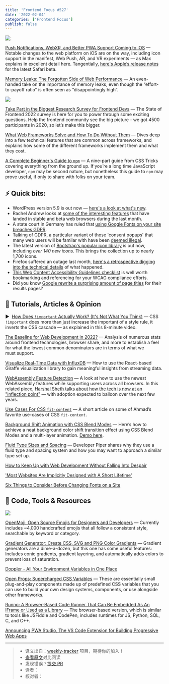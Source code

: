 ```yaml
---
title: 'Frontend Focus #527'
date: '2022-02-04'
categories: ['Frontend Focus']
publish: false
---
```


[![](https://res.cloudinary.com/cpress/image/upload/w_1280,e_sharpen:60/v1643811592/tvkm4honhlfdzog8dxwg.jpg)](https://frontendfoc.us/link/119219/web)

<!--以上是预览信息，图片一张或限制百字左右，前者优先-->
<!-- more -->

[Push Notifications, WebXR, and Better PWA Support Coming to iOS](https://frontendfoc.us/link/119219/web "firt.dev") — Notable changes to the web platform on iOS are on the way, including icon support in the manifest, Web Push, AR, and VR experiments — as Max explains in excellent detail here. Tangentially, [here's Apple’s release notes](https://frontendfoc.us/link/119220/web) for the latest Safari beta.

[Memory Leaks: The Forgotten Side of Web Performance](https://frontendfoc.us/link/119224/web "nolanlawson.com") — An even-handed take on the importance of memory leaks, even though the “effort-to-payoff ratio” is often seen as “disappointingly high”.

[![](https://copm.s3.amazonaws.com/79c594b3.jpg)](https://frontendfoc.us/link/119221/web)

[Take Part in the Biggest Research Survey for Frontend Devs](https://frontendfoc.us/link/119221/web "hubs.ly") — The State of Frontend 2022 survey is here for you to power through some exciting questions. Help the frontend community see the big picture - we got 4500 participants in 2020, so let’s make this bigger.

[What Web Frameworks Solve and How To Do Without Them](https://frontendfoc.us/link/119223/web "www.smashingmagazine.com") — Dives deep into a few technical features that are common across frameworks, and explains how some of the different frameworks implement them and what they cost.

[A Complete Beginner's Guide to `npm`](https://frontendfoc.us/link/119222/web "css-tricks.com") — A nine-part guide from CSS Tricks covering everything from the ground up. If you’re a long time JavaScript developer, `npm` may be second nature, but nonetheless this guide to `npm` may prove useful, if only to share with folks on your team.

## **⚡️ Quick bits:**

*   WordPress version 5.9 is out now — [here's a look at what's new](https://frontendfoc.us/link/119225/web).
*   Rachel Andrew looks at [some of the interesting features](https://frontendfoc.us/link/119226/web) that have landed in stable and beta web browsers during the last month.
*   A state court in Germany has ruled that [using Google Fonts on your site breaches GDPR](https://frontendfoc.us/link/119227/web).
*   Talking of GDPR, a particular variant of those 'consent popups' that many web users will be familar with have been [deemed illegal](https://frontendfoc.us/link/119228/web).
*   The latest version of [Bootstrap's popular icon library](https://frontendfoc.us/link/119229/web) is out now, including _over 140 new icons_. This brings the collection up to nearly 1,700 icons.
*   Firefox suffered an outage last month, [here's a retrospective digging into the technical details](https://frontendfoc.us/link/119230/web) of what happened.
*   [This Web Content Accessibility Guidelines checklist](https://frontendfoc.us/link/119231/web) is well worth bookmarking and referencing for your WCAG compliance efforts.
*   Did you know [Google rewrite a surprising amount of page titles](https://frontendfoc.us/link/119232/web) for their results pages?

## 📙 **Tutorials, Articles & Opinion**

▶  [How Does `!important` Actually Work? (It's Not What You Think)](https://frontendfoc.us/link/119233/web "www.youtube.com") — CSS `!important` does more than just increase the important of a style rule, it inverts the CSS cascade — as explained in this 8-minute video.

[The Baseline for Web Development in 2022?](https://frontendfoc.us/link/119234/web "engineering.linecorp.com") — Analysis of numerous stats around frontend technologies, browser share, and more to establish a feel for what the lowest common denominators are in terms of what we must support.

[Visualize Real-Time Data with InfluxDB](https://frontendfoc.us/link/119235/web "www.influxdata.com") — How to use the React-based Giraffe visualization library to gain meaningful insights from streaming data.

[WebAssembly Feature Detection](https://frontendfoc.us/link/119236/web "web.dev") — A look at how to use the newest WebAssembly features while supporting users across all browsers. In this related piece, [Harshal Sheth talks about how the tech is now at an "inflection point"](https://frontendfoc.us/link/119237/web) — with adoption expected to balloon over the next few years.

[Use Cases For CSS `fit-content`](https://frontendfoc.us/link/119238/web "ishadeed.com") — A short article on some of Ahmad’s favorite use-cases of CSS `fit-content`.

[Background Shift Animation with CSS Blend Modes](https://frontendfoc.us/link/119239/web "tympanus.net") — Here’s how to achieve a neat background color shift transition effect using CSS Blend Modes and a multi-layer animation. [Demo here](https://frontendfoc.us/link/119240/web).

[Fluid Type Sizes and Spacing](https://frontendfoc.us/link/119241/web "piperhaywood.com") — Developer Piper shares why they use a fluid type and spacing system and how you may want to approach a similar type set up.

[How to Keep Up with Web Development Without Falling Into Despair](https://frontendfoc.us/link/119242/web)  

['Most Websites Are Implicitly Designed with A Short Lifetime'](https://frontendfoc.us/link/119243/web)  

[Six Things to Consider Before Changing Fonts on a Site](https://frontendfoc.us/link/119244/web)  

## 🔧 **Code, Tools & Resources**

[![](https://res.cloudinary.com/cpress/image/upload/w_1280,e_sharpen:60/v1643812162/c9qzattwnae3rwqeniuo.png)](https://frontendfoc.us/link/119249/web)

[OpenMoji: Open Source Emojis for Designers and Developers](https://frontendfoc.us/link/119249/web "openmoji.org") — Currently includes ~4,000 handcrafted emojis that all follow a consistent style, searchable by keyword or category.

[Gradient Generator: Create CSS, SVG and PNG Color Gradients](https://frontendfoc.us/link/119250/web "doodad.dev") — Gradient generators are a dime-a-dozen, but this one has some useful features: Includes conic gradients, gradient layering, and automatically adds colors to prevent loss of saturation.

[Doppler - All Your Environment Variables in One Place](https://frontendfoc.us/link/119251/web "www.doppler.com")

[Open Props: Supercharged CSS Variables](https://frontendfoc.us/link/119252/web "open-props.style") — These are essentially small plug-and-play components made up of predefined CSS variables that you can use to build your own design systems, components, or use alongside other frameworks.

[Runno: A Browser-Based Code Runner That Can Be Embedded As An IFrame or Used as a Library](https://frontendfoc.us/link/119253/web "runno.dev") — The browser-based version, which is similar to tools like JSFiddle and CodePen, includes runtimes for JS, Python, SQL, C, and C++.

[Announcing PWA Studio, The VS Code Extension for Building Progressive Web Apps](https://frontendfoc.us/link/119254/web)  

---
> * 译文出自：[weekly-tracker](https://github.com/FEDarling/weekly-tracker) 项目，期待你的加入！
> * [查看原文]()对比阅读
> * 发现错误？[提交 PR](https://github.com/FEDarling/weekly-tracker/blob/main/frontend_focus/527/README.md)
> * 译者：
> * 校对者：
